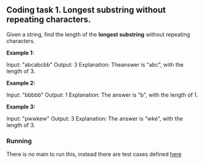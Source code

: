 ## Coding task 1. Longest substring without repeating characters.
  
Given a string, find the length of the **longest substring** without repeating characters.

**Example 1:**

Input: "abcabcbb"
Output: 3
Explanation: Theanswer is "abc", with the length of 3.

**Example 2:**

Input: "bbbbb"
Output: 1
Explanation: The answer is "b", with the length of 1.

**Example 3:**

Input: "pwwkew"
Output: 3
Explanation: The answer is "wke", with the length of 3.


### Running

There is no main to run this, instead there are test cases defined [here](../../../../../../test/groovy/com/bramlettny/alpha/test1/Test1Spec.groovy)